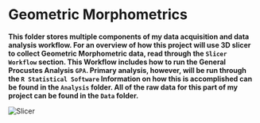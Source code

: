 # Geometric Morphometrics

**This folder stores multiple components of my data acquisition and data analysis workflow. For an overview of how this project will use 3D slicer to collect Geometric Morphometric data, read through the `Slicer Workflow` section. This Workflow includes how to run the General Procustes Analysis `GPA`. Primary analysis, however, will be run through the `R Statistical Software` Information on how this is accomplished can be found in the `Analysis` folder. All of the raw data for this part of my project can be found in the `Data` folder.**

![Slicer](/Images/Slicer_Variance.png)